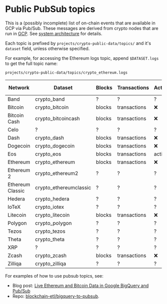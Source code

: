 # Public PubSub topics

This is a (possibly incomplete) list of on-chain events that are available in GCP via Pub/Sub. These messages are
derived from crypto nodes that are run in [GCP](https://cloud.google.com). See [system architecture](https://github.com/blockchain-etl/blockchain-etl-architecture) for details.

Each topic is prefixed by `projects/crypto-public-data/topics/` and it's `dataset` field, unless otherwise specified.

For example, for accessing the Ethereum logs topic, append `$DATASET.logs` to get the
full topic name: 

`projects/crypto-public-data/topics/crypto_ethereum.logs`

| Network | Dataset | Blocks | Transactions | Actions | Contracts | Logs | Token Transfers | Tokens | Traces
| --- | --- | --- | --- | --- | --- | --- | --- | --- | --- 
| Band | crypto_band | ? | ? | ? | ? | ? | ? | ? | ?
| Bitcoin | crypto_bitcoin | blocks | transactions | ❌ | ❌ | ❌ | ❌ | ❌ | ❌
| Bitcoin Cash | crypto_bitcoincash | blocks | transactions | ❌ | ❌ | ❌ | ❌ | ❌ | ❌
| Celo | ? | ? | ? | ? | ? | ? | ? | ? | ?
| Dash | crypto_dash | blocks | transactions | ❌ | ❌ | ❌ | ❌ | ❌ | ❌
| Dogecoin | crypto_dogecoin | blocks | transactions | ❌ | ❌ | ❌ | ❌ | ❌ | ❌
| Eos | crypto_eos | blocks | transactions | actions | ❌ | ❌ | ❌ | ❌ | ❌
| Ethereum | crypto_ethereum | blocks | transactions | ❌ | contracts | logs | token_transfers | tokens | traces
| Ethereum 2 | crypto_ethereum2  | ? | ? | ? | ? | ? | ? | ? | ?
| Ethereum Classic | crypto_ethereumclassic  | ? | ? | ? | ? | ? | ? | ? | ?
| Hedera | crypto_hedera | ? | ? | ? | ? | ? | ? | ? | ?
| IoTeX | crypto_iotex | ? | ? | ? | ? | ? | ? | ? | ?
| Litecoin | crypto_litecoin | blocks | transactions | ❌ | ❌ | ❌ | ❌ | ❌ | ❌
| Polygon | crypto_polygon | ? | ? | ? | ? | ? | ? | ? | ?
| Tezos | crypto_tezos | ? | ? | ? | ? | ? | ? | ? | ?
| Theta | crypto_theta | ? | ? | ? | ? | ? | ? | ? | ?
| XRP | ? | ? | ? | ? | ? | ? | ? | ? | ? | ?
| Zcash | crypto_zcash | blocks | transactions | ❌ | ❌ | ❌ | ❌ | ❌ | ❌
| Zilliqa | crypto_zilliqa | ? | ? | ? | ? | ? | ? | ? | ?

For examples of how to use pubsub topics, see:
- Blog post: [Live Ethereum and Bitcoin Data in Google BigQuery and Pub/Sub](https://medium.com/google-cloud/live-ethereum-and-bitcoin-data-in-google-bigquery-and-pub-sub-765b71cd57b5)
- Repo: [blockchain-etl/bigquery-to-pubsub](https://github.com/blockchain-etl/bigquery-to-pubsub).
